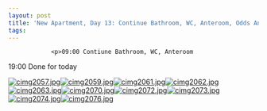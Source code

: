 ```yaml
---
layout: post
title: 'New Apartment, Day 13: Continue Bathroom, WC, Anteroom, Odds And Ends'
tags:
---
```



                <p>09:00 Contiune Bathroom, WC, Anteroom
19:00 Done for today</p>
<p><a href='/uploads/cimg2057.jpg' title='cimg2057.jpg'><img src='/uploads/cimg2057.thumbnail.jpg' alt='cimg2057.jpg' /></a><a href='/uploads/cimg2059.jpg' title='cimg2059.jpg'><img src='/uploads/cimg2059.thumbnail.jpg' alt='cimg2059.jpg' /></a><a href='/uploads/cimg2061.jpg' title='cimg2061.jpg'><img src='/uploads/cimg2061.thumbnail.jpg' alt='cimg2061.jpg' /></a><a href='/uploads/cimg2062.jpg' title='cimg2062.jpg'><img src='/uploads/cimg2062.thumbnail.jpg' alt='cimg2062.jpg' /></a><a href='/uploads/cimg2063.jpg' title='cimg2063.jpg'><img src='/uploads/cimg2063.thumbnail.jpg' alt='cimg2063.jpg' /></a><a href='/uploads/cimg2070.jpg' title='cimg2070.jpg'><img src='/uploads/cimg2070.thumbnail.jpg' alt='cimg2070.jpg' /></a><a href='/uploads/cimg2072.jpg' title='cimg2072.jpg'><img src='/uploads/cimg2072.thumbnail.jpg' alt='cimg2072.jpg' /></a><a href='/uploads/cimg2073.jpg' title='cimg2073.jpg'><img src='/uploads/cimg2073.thumbnail.jpg' alt='cimg2073.jpg' /></a><a href='/uploads/cimg2074.jpg' title='cimg2074.jpg'><img src='/uploads/cimg2074.thumbnail.jpg' alt='cimg2074.jpg' /></a><a href='/uploads/cimg2076.jpg' title='cimg2076.jpg'><img src='/uploads/cimg2076.thumbnail.jpg' alt='cimg2076.jpg' /></a></p>
